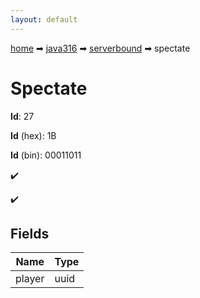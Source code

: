 ```yaml
---
layout: default
---
```


[home](/) ➡ [java316](/protocol/java316) ➡ [serverbound](/protocol/java316/serverbound) ➡ spectate

# Spectate

**Id**: 27

**Id** (hex): 1B

**Id** (bin): 00011011

✔️

✔️

## Fields

Name | Type
---|---
player | uuid

